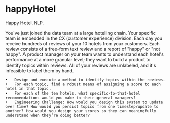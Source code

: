 # happyHotel
Happy Hotel. NLP.

You've just joined the data team at a large hotelling chain. Your specific team is embedded in the CX (customer experience) division. Each day you receive hundreds of reviews of your 10 hotels from your customers. Each review consists of a free-form text review and a report of "happy" or "not happy". A product manager on your team wants to understand each hotel's performance at a more granular level; they want to build a product to identify topics within reviews. All of your reviews are unlabeled, and it's infeasible to label them by hand.

	•	Design and execute a method to identify topics within the reviews. 
	•	For each topic, find a robust means of assigning a score to each hotel in that topic. 
	•	For each of the ten hotels, what specific-to-that-hotel recommendations would you make to their general managers?
	•	Engineering Challenge: How would you design this system to update over time? How would you persist topics from one timestep/update to another? How would you design your scores so they can meaningfully understand when they’re doing better?
